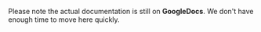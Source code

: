 Please note the actual documentation is still on **GoogleDocs**. We don't have enough time to move here quickly.